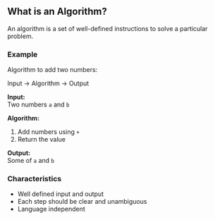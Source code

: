 ## What is an Algorithm?

An algorithm is a set of well-defined instructions to solve a particular problem.

### Example

Algorithm to add two numbers:

Input -> Algorithm -> Output

**Input:**  
Two numbers `a` and `b`

**Algorithm:**

1. Add numbers using `+`
2. Return the value

**Output:**  
Some of `a` and `b`

### Characteristics

- Well defined input and output
- Each step should be clear and unambiguous
- Language independent
